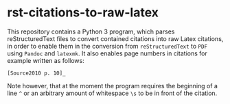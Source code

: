 # rst-citations-to-raw-latex

This repository contains a Python 3 program, which parses reStructuredText files to convert contained citations into raw Latex citations, in order to enable them in the conversion from `reStructuredText` to `PDF` using `Pandoc` and `latexmk`. It also enables page numbers in citations for example written as follows:

    [Source2010 p. 10]_

Note however, that at the moment the program requires the beginning of a line `^` or an arbitrary amount of whitespace `\s` to be in front of the citation.
